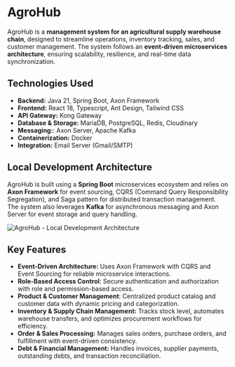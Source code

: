 # AgroHub
AgroHub is a **management system for an agricultural supply warehouse chain**, designed to streamline operations, inventory tracking, sales, and customer management. The system follows an **event-driven microservices architecture**, ensuring scalability, resilience, and real-time data synchronization.

## Technologies Used
- **Backend:** Java 21, Spring Boot, Axon Framework
- **Frontend:** React 18, Typescript, Ant Design, Tailwind CSS
- **API Gateway:** Kong Gateway
- **Database & Storage:** MariaDB, PostgreSQL, Redis, Cloudinary
- **Messaging:**: Axon Server, Apache Kafka
- **Containerization:** Docker
- **Integration:** Email Server (Gmail/SMTP)

## Local Development Architecture
AgroHub is built using a **Spring Boot** microservices ecosystem and relies on **Axon Framework** for event sourcing, CQRS (Command Query Responsibility Segregation), and Saga pattern for distributed transaction management. The system also leverages **Kafka** for asynchronous messaging and Axon Server for event storage and query handling.

![AgroHub - Local Development Architecture](https://github.com/tangthiendat/agrohub/blob/docs/basic-docs/docs/images/agrohub-local-dev-architecture.png?raw=true)

## Key Features
- **Event-Driven Architecture:** Uses Axon Framework with CQRS and Event Sourcing for reliable microservice interactions.
- **Role-Based Access Control**: Secure authentication and authorization with role and permission-based access.
- **Product & Customer Management**: Centralized product catalog and customer data with dynamic pricing and categorization.
- **Inventory & Supply Chain Management:** Tracks stock level, automates warehouse transfers, and optimizes procurement workflows for efficiency.
- **Order & Sales Processing:** Manages sales orders, purchase orders, and fulfillment with event-driven consistency.
- **Debt & Financial Management:** Handles invoices, supplier payments, outstanding debts, and transaction reconciliation.
